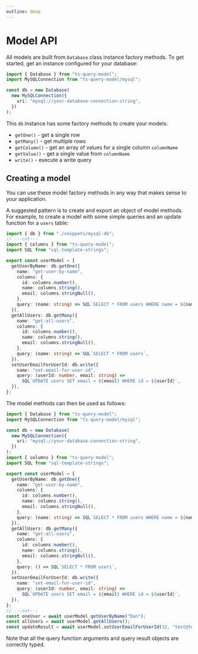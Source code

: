 ```yaml
---
outline: deep
---
```


# Model API

All models are built from `Database` class instance factory methods. To get started,
get an instance configured for your database:

```ts twoslash
import { Database } from "ts-query-model";
import MySQLConnection from "ts-query-model/mysql";

const db = new Database(
  new MySQLConnection({
    uri: "mysql://your-database-connection-string",
  })
);
```

This `db` instance has some factory methods to create your models:

- `getOne()` - get a single row
- `getMany()` - get multiple rows
- `getColumn()` - get an array of values for a single column `columnName`
- `getValue()` - get a single value from `columnName`
- `write()` - execute a write query

## Creating a model

You can use these model factory methods in any way that makes sense to
your application.

A suggested pattern is to create and export an object of model methods.
For example, to create a model with some simple queries and an update
function for a `users` table:

```ts twoslash
import { db } from "./snippets/mysql-db";
// ---cut---
import { columns } from "ts-query-model";
import SQL from "sql-template-strings";

export const userModel = {
  getUserByName: db.getOne({
    name: "get-user-by-name",
    columns: {
      id: columns.number(),
      name: columns.string(),
      email: columns.stringNull(),
    },
    query: (name: string) => SQL`SELECT * FROM users WHERE name = ${name}`,
  }),
  getAllUsers: db.getMany({
    name: "get-all-users",
    columns: {
      id: columns.number(),
      name: columns.string(),
      email: columns.stringNull(),
    },
    query: (name: string) => SQL`SELECT * FROM users`,
  }),
  setUserEmailForUserId: db.write({
    name: "set-email-for-user-id",
    query: (userId: number, email: string) =>
      SQL`UPDATE users SET email = ${email} WHERE id = ${userId}`,
  }),
};
```

The model methods can then be used as follows:

```ts twoslash
import { Database } from "ts-query-model";
import MySQLConnection from "ts-query-model/mysql";

const db = new Database(
  new MySQLConnection({
    uri: "mysql://your-database-connection-string",
  })
);
import { columns } from "ts-query-model";
import SQL from "sql-template-strings";

export const userModel = {
  getUserByName: db.getOne({
    name: "get-user-by-name",
    columns: {
      id: columns.number(),
      name: columns.string(),
      email: columns.stringNull(),
    },
    query: (name: string) => SQL`SELECT * FROM users WHERE name = ${name}`,
  }),
  getAllUsers: db.getMany({
    name: "get-all-users",
    columns: {
      id: columns.number(),
      name: columns.string(),
      email: columns.stringNull(),
    },
    query: () => SQL`SELECT * FROM users`,
  }),
  setUserEmailForUserId: db.write({
    name: "set-email-for-user-id",
    query: (userId: number, email: string) =>
      SQL`UPDATE users SET email = ${email} WHERE id = ${userId}`,
  }),
};
// ---cut---
const oneUser = await userModel.getUserByName("Dan");
const allUsers = await userModel.getAllUsers();
const updateResult = await userModel.setUserEmailForUserId(32, "test@test.com");
```

Note that all the query function arguments and query result objects are
correctly typed.
